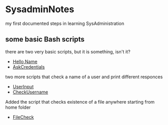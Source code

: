 # SysadminNotes
my first documented steps in learning SysAdministration
## some basic Bash scripts

there are two very basic scripts, but it is something, isn't it?

- [Hello,Name](variables.sh)
- [AskCredentials](morevariables.sh)

two more scripts that check a name of a user and print different responces

- [UserInput](user_input.sh)
- [CheckUsername](check_name.sh)

Added the script that checks existence of a file anywhere starting from home folder

- [FileCheck](file_check.sh)
